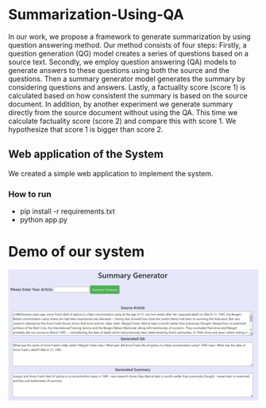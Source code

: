 # Summarization-Using-QA
In our work, we propose a framework to generate summarization by using question answering method. Our method consists of four steps: Firstly, a question generation (QG) model creates a series of questions based on a source text. Secondly, we employ question answering (QA) models to generate answers to these questions using both the
source and the questions. Then a summary generator model generates the summary by considering questions and answers. Lastly, a factuality score (score 1) is calculated based on how consistent the summary is based on the source document. In addition, by another experiment we generate summary directly from the source document without using the QA. This time we calculate factuality score (score 2) and compare this with score 1. We hypothesize that score 1 is bigger than score 2.

## Web application of the System
We created a simple web application to implement the system.
### How to run
- pip install -r requirements.txt
- python app.py

# Demo of our system
![Home Page](https://github.com/SakibBinAlam/Summarization-Using-QA/blob/main/op1.png)
